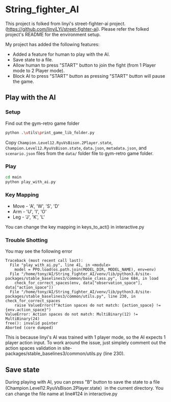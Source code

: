 # String_fighter_AI

This project is folked from linyi's street-fighter-ai project. (https://github.com/linyiLYi/street-fighter-ai). Please refer the folked project's README for the environment setup.

My project has added the following features:

* Added a feature for human to play with the AI.
* Save state to a file. 
* Allow human to press "START" button to join the fight (from 1 Player mode to 2 Player mode).
* Block AI to press "START" button as pressing "START" button will pause the game.

## Play with the AI

### Setup
Find out the gym-retro game folder
```bash
python .\utils\print_game_lib_folder.py
```
Copy `Champion.Level12.RyuVsBison.2Player.state`, `Champion.Level12.RyuVsBison.state`, `data.json`, `metadata.json`, and `scenario.json` files from the `data/` folder file to gym-retro game folder. 

### Play
```bash
cd main
python play_with_ai.py
```

### Key Mapping
* Move - 'A', 'W', 'S', 'D'
* Arm - 'U', 'I', 'O'
* Leg - 'J', 'K', 'L'

You can change the key mapping in keys_to_act() in interactive.py

### Trouble Shotting
You may see the following error 
```
Traceback (most recent call last):
  File "play_with_ai.py", line 41, in <module>
    model = PPO.load(os.path.join(MODEL_DIR, MODEL_NAME), env=env)
  File "/home/tony/AI/String_fighter_AI/venv/lib/python3.8/site-packages/stable_baselines3/common/base_class.py", line 684, in load
    check_for_correct_spaces(env, data["observation_space"], data["action_space"])
  File "/home/tony/AI/String_fighter_AI/venv/lib/python3.8/site-packages/stable_baselines3/common/utils.py", line 230, in check_for_correct_spaces
    raise ValueError(f"Action spaces do not match: {action_space} != {env.action_space}")
ValueError: Action spaces do not match: MultiBinary(12) != MultiBinary(24)
free(): invalid pointer
Aborted (core dumped)
```
This is because linyi's AI was trained with 1 player mode, so the AI expects 1 player action input. To work around the issue, just simplely comment out the action spaces validation in site-packages/stable_baselines3/common/utils.py (line 230).

## Save state

During playing with AI, you can press "B" button to save the state to a file (Champion.Level12.RyuVsBison.2Player.state）in the current directory. You can change the file name at line#124 in interactive.py
